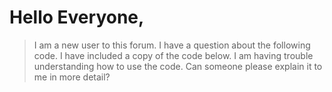 # Hello Everyone,
> I am a new user to this forum. I have a question about the
> following code. I have included a copy of the code below. I am
> having trouble understanding how to use the code. Can someone
> please explain it to me in more detail?
> 
